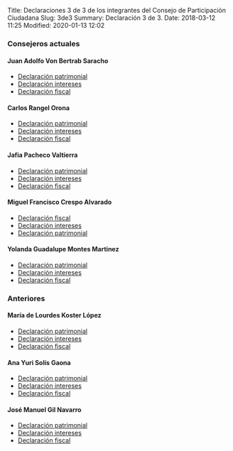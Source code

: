 Title: Declaraciones 3 de 3 de los integrantes del Consejo de Participación Ciudadana
Slug: 3de3
Summary: Declaración 3 de 3.
Date: 2018-03-12 11:25
Modified: 2020-01-13 12:02


### Consejeros actuales

#### Juan Adolfo Von Bertrab Saracho

* [Declaración patrimonial](juan-adolfo-bon-bertrab-saracho-2017-patrimonial.pdf)
* [Declaración intereses](juan-adolfo-bon-bertrab-saracho-2017-intereses.pdf)
* [Declaración fiscal](juan-adolfo-bon-bertrab-saracho-2016-fiscal.pdf)

#### Carlos Rangel Orona

* [Declaración patrimonial](carlos-rangel-orona-2017-patrimonial.pdf)
* [Declaración intereses](carlos-rangel-orona-2017-intereses.pdf)
* [Declaración fiscal](carlos-rangel-orona-2018-fiscal.pdf)

#### Jafia Pacheco Valtierra

* [Declaración patrimonial](jafia-pacheco-valtierra-2019-patrimonial.pdf)
* [Declaración intereses](jafia-pacheco-valtierra-2019-intereses.pdf)
* [Declaración fiscal](jafia-pacheco-valtierra-2019-fiscal.pdf)

#### Miguel Francisco Crespo Alvarado

* [Declaración fiscal](miguel-francisco-crespo-alvarado-2018-fiscal.pdf)
* [Declaración intereses](miguel-francisco-crespo-alvarado-2019-intereses.pdf)
* [Declaración patrimonial](miguel-francisco-crespo-alvarado-2019-patrimonial.pdf)

#### Yolanda Guadalupe Montes Martinez
* [Declaración patrimonial](yolanda-guadalupe-montes-martinez-2020-patrimonial.pdf)
* [Declaración intereses](yolanda-guadalupe-montes-martinez-intereses.pdf)
* [Declaración fiscal](yolanda-guadalupe-montes-martinez-2020-fiscal.pdf)

### Anteriores

#### María de Lourdes Koster López

* [Declaración patrimonial](maria-de-lourdes-de-koster-lopez-2017-patrimonial.pdf)
* [Declaración intereses](maria-de-lourdes-de-koster-lopez-2017-intereses.pdf)
* [Declaración fiscal](maria-de-lourdes-de-koster-lopez-2017-fiscal.pdf)


#### Ana Yuri Solís Gaona

* [Declaración patrimonial](ana-yuri-solis-gaona-2019-patrimonial.pdf)
* [Declaración intereses](ana-yuri-solis-gaona-2019-intereses.pdf)
* [Declaración fiscal](ana-yuri-solis-gaona-2019-fiscal.pdf)

#### José Manuel Gil Navarro

* [Declaración patrimonial](jose-manuel-gil-navarro-2017-patrimonial.pdf)
* [Declaración intereses](jose-manuel-gil-navarro-2017-intereses.pdf)
* [Declaración fiscal](jose-manuel-gil-navarro-2017-fiscal.pdf)
